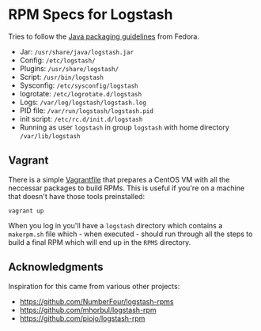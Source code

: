 RPM Specs for Logstash
======================

Tries to follow the [Java packaging guidelines](https://fedoraproject.org/wiki/Packaging:Java) from Fedora.

* Jar: `/usr/share/java/logstash.jar`
* Config: `/etc/logstash/`
* Plugins: `/usr/share/logstash/`
* Script: `/usr/bin/logstash`
* Sysconfig: `/etc/sysconfig/logstash`
* logrotate: `/etc/logrotate.d/logstash`
* Logs: `/var/log/logstash/logstash.log`
* PID file: `/var/run/logstash/logstash.pid`
* init script: `/etc/rc.d/init.d/logstash`
* Running as user `logstash` in group `logstash` with home directory `/var/lib/logstash`

Vagrant
-------

There is a simple [Vagrantfile](http://www.vagrantup.com/) that prepares a CentOS VM with all the neccessar packages to build RPMs. This is useful if you're on a machine that doesn't have those tools preinstalled:

    vagrant up

When you log in you'll have a `logstash` directory which contains a `makerpm.sh` file which - when executed - should run through all the steps to build a final RPM which will end up in the `RPMS` directory.

Acknowledgments
---------------

Inspiration for this came from various other projects:
* https://github.com/NumberFour/logstash-rpms
* https://github.com/mhorbul/logstash-rpm
* https://github.com/piojo/logstash-rpm
